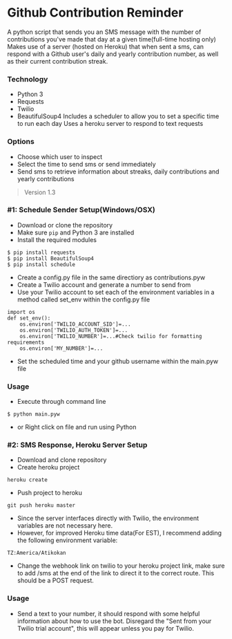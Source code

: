 # Github Contribution Reminder

A python script that sends you an SMS message with the number of contributions you've made that day at a given time(full-time hosting only)
Makes use of a server (hosted on Heroku) that when sent a sms, can respond with a Github user's daily and yearly contribution number, as well as their current contribution streak.

### Technology
- Python 3
- Requests
- Twilio
- BeautifulSoup4
Includes a scheduler to allow you to set a specific time to run each day
Uses a heroku server to respond to text requests

### Options
- Choose which user to inspect
- Select the time to send sms or send immediately
- Send sms to retrieve information about streaks, daily contributions and yearly contributions
>Version 1.3

### #1: Schedule Sender Setup(Windows/OSX)
- Download or clone the repository
- Make sure `pip` and Python 3 are installed
- Install the required modules
```
$ pip install requests
$ pip install BeautifulSoup4
$ pip install schedule
```
- Create a config.py file in the same directiory as contributions.pyw
- Create a Twilio account and generate a number to send from
- Use your Twilio account to set each of the environment variables in a method called set_env within the config.py file
```
import os
def set_env():
	os.environ['TWILIO_ACCOUNT_SID']=...
	os.environ['TWILIO_AUTH_TOKEN']=...
	os.environ['TWILIO_NUMBER']=...#Check twilio for formatting requirements
	os.environ['MY_NUMBER']=...
```

- Set the scheduled time and your github username within the main.pyw file

### Usage
- Execute through command line
```
$ python main.pyw
```
- or Right click on file and run using Python


### #2: SMS Response, Heroku Server Setup
- Download and clone repository
- Create heroku project
```
heroku create
```
- Push project to heroku
```
git push heroku master
```
- Since the server interfaces directly with Twilio, the environment variables are not necessary here.
- However, for improved Heroku time data(For EST), I recommend adding the following environment variable:
```
TZ:America/Atikokan
```
- Change the webhook link on twilio to your heroku project link, make sure to add /sms at the end of the link to direct it to the correct route. This should be a POST request.

### Usage
- Send a text to your number, it should respond with some helpful information about how to use the bot. Disregard the "Sent from your Twilio trial account", this will appear unless you pay for Twilio.